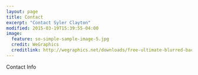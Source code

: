 ```yaml
---
layout: page
title: Contact
excerpt: "Contact Syler Clayton"
modified: 2015-03-19T15:39:55-04:00
image:
  feature: so-simple-sample-image-5.jpg
  credit: WeGraphics
  creditlink: http://wegraphics.net/downloads/free-ultimate-blurred-background-pack/
---
```

Contact Info